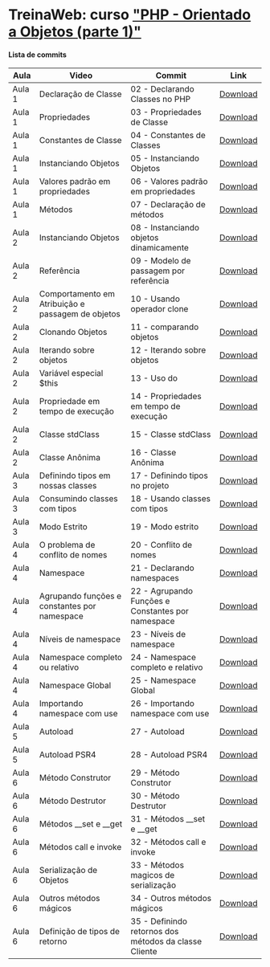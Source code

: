 # TreinaWeb: curso ["PHP - Orientado a Objetos (parte 1)"](https://www.treinaweb.com.br/curso/php-orientado-a-objetos-parte1)

#### Lista de commits
Aula | Video | Commit | Link 
------ | ------ | ------ | ------ 
Aula 1 | Declaração de Classe | 02 - Declarando Classes no PHP | [Download](https://github.com/treinaweb/treinaweb-php-oo-parte1/archive/ad96dbac15d5e7b368ce9f14b571c99dae853414.zip) 
Aula 1 | Propriedades | 03 - Propriedades de Classe | [Download](https://github.com/treinaweb/treinaweb-php-oo-parte1/archive/6e8377174b387426df5c0738b4063eb230592ca3.zip) 
Aula 1 | Constantes de Classe | 04 - Constantes de Classes | [Download](https://github.com/treinaweb/treinaweb-php-oo-parte1/archive/12b11169c354d2620401f7aade86733578572cfb.zip) 
Aula 1 | Instanciando Objetos | 05 - Instanciando Objetos | [Download](https://github.com/treinaweb/treinaweb-php-oo-parte1/archive/603d6d3604124d694300dc90ccd7c07ec9bc88c5.zip) 
Aula 1 | Valores padrão em propriedades | 06 - Valores padrão em propriedades | [Download](https://github.com/treinaweb/treinaweb-php-oo-parte1/archive/60b988e8688d2617e91ddb3c0a659481f2a31fc7.zip) 
Aula 1 | Métodos | 07 - Declaração de métodos | [Download](https://github.com/treinaweb/treinaweb-php-oo-parte1/archive/b8a6c519c65117e88aca0674668c7460c3550c6a.zip) 
Aula 2 | Instanciando Objetos | 08 - Instanciando objetos dinamicamente | [Download](https://github.com/treinaweb/treinaweb-php-oo-parte1/archive/c142de18b46299e96f0f44f2c8dbdf4696ae7f54.zip) 
Aula 2 | Referência | 09 - Modelo de passagem por referência | [Download](https://github.com/treinaweb/treinaweb-php-oo-parte1/archive/b7f9324a2fab4a41e6f5ce523695bfe4a815967d.zip) 
Aula 2 | Comportamento em Atribuição e passagem de objetos | 10 - Usando operador clone | [Download](https://github.com/treinaweb/treinaweb-php-oo-parte1/archive/ef449b642efe1399d5236eed20cc53ebcc02e52c.zip) 
Aula 2 | Clonando Objetos | 11 - comparando objetos | [Download](https://github.com/treinaweb/treinaweb-php-oo-parte1/archive/a75c7cda40d923cb5dadc97fff834f6135eea041.zip) 
Aula 2 | Iterando sobre objetos | 12 - Iterando sobre objetos | [Download](https://github.com/treinaweb/treinaweb-php-oo-parte1/archive/9f6c04bb1f93416369c4df55413f11da9aefd0ba.zip) 
Aula 2 | Variável especial $this | 13 - Uso do  | [Download](https://github.com/treinaweb/treinaweb-php-oo-parte1/archive/f8bd98f7b1f22f77211818afd00b3b48f6cf3814.zip) 
Aula 2 | Propriedade em tempo de execução | 14 - Propriedades em tempo de execução | [Download](https://github.com/treinaweb/treinaweb-php-oo-parte1/archive/3ab5c96456adf51ec9249bd64d54322beeb64b6d.zip) 
Aula 2 | Classe stdClass | 15 - Classe stdClass | [Download](https://github.com/treinaweb/treinaweb-php-oo-parte1/archive/62782529c7c4564a29d25e34d7e4f09124e3068b.zip) 
Aula 2 | Classe Anônima | 16 - Classe Anônima | [Download](https://github.com/treinaweb/treinaweb-php-oo-parte1/archive/954c2d777a518e5357273f19b90e9f69fc8b1c21.zip) 
Aula 3 | Definindo tipos em nossas classes | 17 - Definindo tipos no projeto | [Download](https://github.com/treinaweb/treinaweb-php-oo-parte1/archive/5ad3c265a04b03bcb45ae36073f4eda1f51f3ead.zip) 
Aula 3 | Consumindo classes com tipos | 18 - Usando classes com tipos | [Download](https://github.com/treinaweb/treinaweb-php-oo-parte1/archive/b85001996d29d1ebd01bf4f1ea0b84f5142cd64b.zip) 
Aula 3 | Modo Estrito | 19 - Modo estrito | [Download](https://github.com/treinaweb/treinaweb-php-oo-parte1/archive/2226cff720898beb2dff4e2d63e9709ce995de2a.zip) 
Aula 4 | O problema de conflito de nomes | 20 - Conflito de nomes | [Download](https://github.com/treinaweb/treinaweb-php-oo-parte1/archive/53eb8394f4d787c695b9d1d0a01d7beee632afa0.zip) 
Aula 4 | Namespace | 21 - Declarando namespaces | [Download](https://github.com/treinaweb/treinaweb-php-oo-parte1/archive/878060a32caab75b7fc8db76272774d721c16f25.zip) 
Aula 4 | Agrupando funções e constantes por namespace | 22 - Agrupando Funções e Constantes por namespace | [Download](https://github.com/treinaweb/treinaweb-php-oo-parte1/archive/7304c986c0ce8b3a91015c4c4dac5b797c9628ff.zip) 
Aula 4 | Níveis de namespace | 23 - Níveis de namespace | [Download](https://github.com/treinaweb/treinaweb-php-oo-parte1/archive/18c7ca95b24151db07fdeb6f44db0022ce8591b1.zip) 
Aula 4 | Namespace completo ou relativo | 24 - Namespace completo e relativo | [Download](https://github.com/treinaweb/treinaweb-php-oo-parte1/archive/a3c64c731b9c1bcd8e2a7cf80831aec1d207160a.zip) 
Aula 4 | Namespace Global | 25 - Namespace Global | [Download](https://github.com/treinaweb/treinaweb-php-oo-parte1/archive/44789dab92a0171c016d5541454dfa9132bef227.zip) 
Aula 4 | Importando namespace com use | 26 - Importando namespace com use | [Download](https://github.com/treinaweb/treinaweb-php-oo-parte1/archive/f61b8dc6e6ca8111af4aaf6ab0fa4a2da99c47f6.zip) 
Aula 5 | Autoload | 27 - Autoload | [Download](https://github.com/treinaweb/treinaweb-php-oo-parte1/archive/19f4d6d8d2ffb97f403d6636163f03d3208f1466.zip) 
Aula 5 | Autoload PSR4 | 28 - Autoload PSR4 | [Download](https://github.com/treinaweb/treinaweb-php-oo-parte1/archive/0b2346fd806355469d8a4d56130a2b6aafd64eb5.zip) 
Aula 6 | Método Construtor | 29 - Método Construtor | [Download](https://github.com/treinaweb/treinaweb-php-oo-parte1/archive/c5433c1b0d6876e7285ee363647516c4c941a1f0.zip) 
Aula 6 | Método Destrutor | 30 - Método Destrutor | [Download](https://github.com/treinaweb/treinaweb-php-oo-parte1/archive/3948d780b74d527dac4677e68e6e0abad9b77803.zip) 
Aula 6 | Métodos __set e __get | 31 - Métodos __set e __get | [Download](https://github.com/treinaweb/treinaweb-php-oo-parte1/archive/9317d8505714a53de00ef54ef32101772e270230.zip) 
Aula 6 | Métodos call e invoke | 32 - Métodos call e invoke | [Download](https://github.com/treinaweb/treinaweb-php-oo-parte1/archive/5acd935cc597c250f6a28cd4db2963234c55e9b4.zip) 
Aula 6 | Serialização de Objetos | 33 - Métodos magicos de serialização | [Download](https://github.com/treinaweb/treinaweb-php-oo-parte1/archive/3fb1fb26618d07488ce81342109e99f26089c212.zip) 
Aula 6 | Outros métodos mágicos | 34 - Outros métodos mágicos | [Download](https://github.com/treinaweb/treinaweb-php-oo-parte1/archive/bf728f35b63247b8a90e5a60077b261bd63d440d.zip) 
Aula 6 | Definição de tipos de retorno | 35 - Definindo retornos dos métodos da classe Cliente | [Download](https://github.com/treinaweb/treinaweb-php-oo-parte1/archive/90aa2771ca9faa8fb253455b87527054b96dbc50.zip) 

